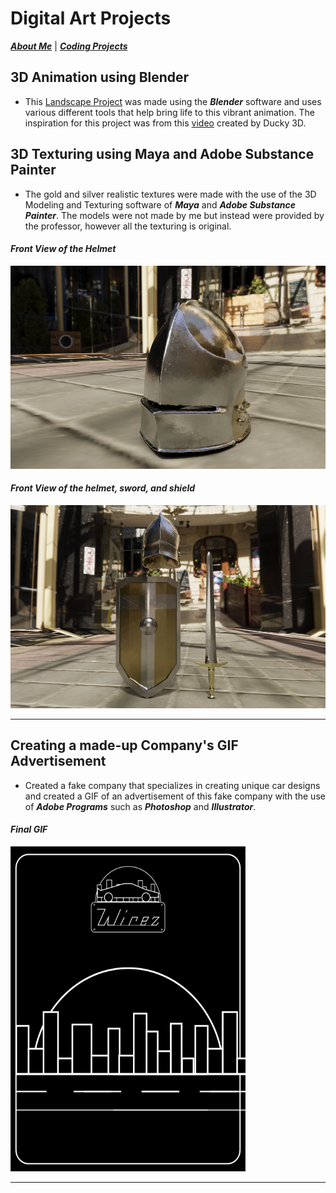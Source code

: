 # Digital Art Projects

[***About Me***](./README.md) | [***Coding Projects***](./coding.md)

## 3D Animation using Blender
- This [Landscape Project](./assets/img/Landscape.mp4) was made using the ***Blender*** software and uses various different tools that help bring life to this vibrant animation. The inspiration for this project was from this [video](https://www.youtube.com/watch?v=3p2B6dZIRTY&list=PLNShHVjao84dy-lPJR2fpHzyoses0mCE7) created by Ducky 3D. 

## 3D Texturing using Maya and Adobe Substance Painter
- The gold and silver realistic textures were made with the use of the 3D Modeling and Texturing software of ***Maya*** and ***Adobe Substance Painter***. The models were not made by me but instead were provided by the professor, however all the texturing is original.

#### _Front View of the Helmet_
<img src="./assets/img/torres_helmFront.jpg" width="521" height="325">

#### _Front View of the helmet, sword, and shield_
<img src="./assets/img/torres_swordshieldhelmFrontRender.jpg" width="521" height="325">

* * *

## Creating a made-up Company's GIF Advertisement
- Created a fake company that specializes in creating unique car designs and created a GIF of an advertisement of this fake company with the use of ***Adobe Programs*** such as ***Photoshop*** and ***Illustrator***.

#### _Final GIF_
<img src="./assets/img/Final-Project-gif.gif" width="376" height="520">

* * *
